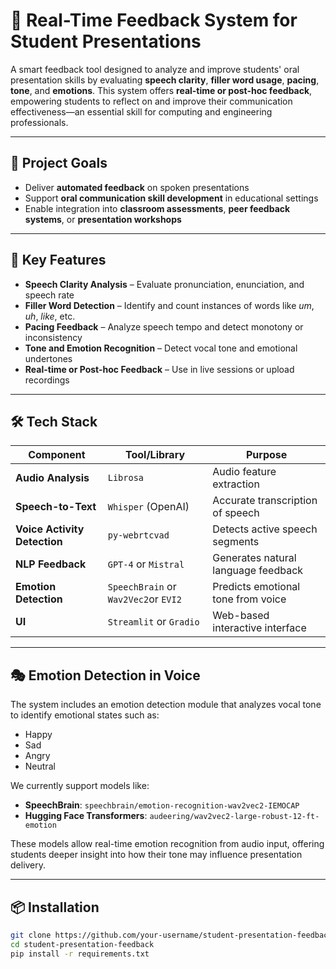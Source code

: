 # 🎤 Real-Time Feedback System for Student Presentations

A smart feedback tool designed to analyze and improve students' oral presentation skills by evaluating **speech clarity**, **filler word usage**, **pacing**, **tone**, and **emotions**. This system offers **real-time or post-hoc feedback**, empowering students to reflect on and improve their communication effectiveness—an essential skill for computing and engineering professionals.

---

## 🚀 Project Goals

- Deliver **automated feedback** on spoken presentations  
- Support **oral communication skill development** in educational settings  
- Enable integration into **classroom assessments**, **peer feedback systems**, or **presentation workshops**

---

## 🎯 Key Features

- **Speech Clarity Analysis** – Evaluate pronunciation, enunciation, and speech rate  
- **Filler Word Detection** – Identify and count instances of words like *um*, *uh*, *like*, etc.  
- **Pacing Feedback** – Analyze speech tempo and detect monotony or inconsistency  
- **Tone and Emotion Recognition** – Detect vocal tone and emotional undertones  
- **Real-time or Post-hoc Feedback** – Use in live sessions or upload recordings  

---

## 🛠️ Tech Stack

| Component                 | Tool/Library          | Purpose                                 |
|--------------------------|-----------------------|-----------------------------------------|
| **Audio Analysis**       | `Librosa`             | Audio feature extraction                |
| **Speech-to-Text**       | `Whisper` (OpenAI)    | Accurate transcription of speech        |
| **Voice Activity Detection** | `py-webrtcvad`     | Detects active speech segments          |
| **NLP Feedback**         | `GPT-4` or `Mistral`  | Generates natural language feedback     |
| **Emotion Detection**    | `SpeechBrain` or `Wav2Vec2`or `EVI2` | Predicts emotional tone from voice |
| **UI**                   | `Streamlit` or `Gradio` | Web-based interactive interface      |

---

## 🎭 Emotion Detection in Voice

The system includes an emotion detection module that analyzes vocal tone to identify emotional states such as:

- Happy
- Sad
- Angry
- Neutral

We currently support models like:

- **SpeechBrain**: `speechbrain/emotion-recognition-wav2vec2-IEMOCAP`
- **Hugging Face Transformers**: `audeering/wav2vec2-large-robust-12-ft-emotion`

These models allow real-time emotion recognition from audio input, offering students deeper insight into how their tone may influence presentation delivery.

---

## 📦 Installation

```bash
git clone https://github.com/your-username/student-presentation-feedback.git
cd student-presentation-feedback
pip install -r requirements.txt
